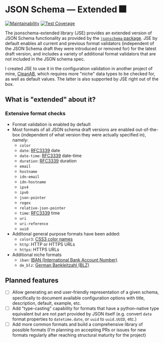 # JSON Schema — Extended 🎆

[![Maintainability](https://api.codeclimate.com/v1/badges/52750b29e206aa505f0a/maintainability)](https://codeclimate.com/github/janw/jsonschema-extended/maintainability)
[![Test Coverage](https://api.codeclimate.com/v1/badges/52750b29e206aa505f0a/test_coverage)](https://codeclimate.com/github/janw/jsonschema-extended/test_coverage)

The jsonschema-extended library (JSE) provides an extended version of JSON Schema functionality as provided by the [`jsonschema` package](https://github.com/Julian/jsonschema). JSE by default enables all current and previous format validators (independent of the JSON Schema draft they were introduced or removed for) for the latest draft version, and includes a variety of additional format validators that are not included in the JSON schema spec.

I created JSE to use it in the configuration validation in another project of mine, [CleanAB](https://github.com/janw/cleanab), which requires more "niche" data types to be checked for, as well as default values. The latter is also supported by JSE right out of the box.

## What is "extended" about it?

### Extensive format checks

* Format validation is enabled by default
* Most formats of all JSON schema draft versions are enabled out-of-the-box (independent of what version they were actually specified in), namely:
  * `color`
  * `date`: [RFC3339] date
  * `date-time`: [RFC3339] date-time
  * `duration`: [RFC3339] duration
  * `email`
  * `hostname`
  * `idn-email`
  * `idn-hostname`
  * `ipv4`
  * `ipv6`
  * `json-pointer`
  * `regex`
  * `relative-json-pointer`
  * `time`: [RFC3339] time
  * `uri`
  * `uri-reference`
  * `uuid`
* Additonal general purpose formats have been added:
  * `color3`: [CSS3 color names](https://www.w3.org/TR/2018/REC-css-color-3-20180619/#svg-color)
  * `http`: HTTP or HTTPS URLs
  * `https`: HTTPS URLs
* Additional niche formats
  * `iban`: [IBAN (International Bank Account Number)](https://en.wikipedia.org/wiki/International_Bank_Account_Number)
  * `de_blz`: [German Bankleitzahl (BLZ)](https://de.wikipedia.org/wiki/Bankleitzahl)

[RFC3339]: https://datatracker.ietf.org/doc/html/rfc3339

## Planned features

* [ ] Allow generating an end user-friendly representation of a given schema, specifically to document available configuration options with title, description, default, example, etc.
* [ ] Add "type-casting" capability for formats that have a python-native type equivalent but are not part provided by JSON itself (e.g. convert `date` format properties to `datetime.date`, or `uuid` to `uuid.UUID`, etc.)
* [ ] Add more common formats and build a comprehensive library of possible formats (I'm planning on accepting PRs or issues for new formats regularly after reaching structural maturity for the project)
